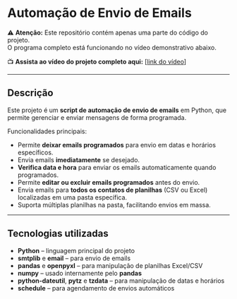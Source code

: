 # Automação de Envio de Emails

⚠️ **Atenção:** Este repositório contém apenas uma parte do código do projeto.  
O programa completo está funcionando no vídeo demonstrativo abaixo.

📺 **Assista ao vídeo do projeto completo aqui:** [[link do vídeo](https://youtu.be/6e_SPgRu8Bc)]

---

## Descrição

Este projeto é um **script de automação de envio de emails** em Python, que permite gerenciar e enviar mensagens de forma programada.  

Funcionalidades principais:

- Permite **deixar emails programados** para envio em datas e horários específicos.  
- Envia emails **imediatamente** se desejado.  
- **Verifica data e hora** para enviar os emails automaticamente quando programados.  
- Permite **editar ou excluir emails programados** antes do envio.  
- Envia emails para **todos os contatos de planilhas** (CSV ou Excel) localizadas em uma pasta específica.  
- Suporta múltiplas planilhas na pasta, facilitando envios em massa.

---

## Tecnologias utilizadas

- **Python** – linguagem principal do projeto  
- **smtplib** e **email** – para envio de emails  
- **pandas** e **openpyxl** – para manipulação de planilhas Excel/CSV  
- **numpy** – usado internamente pelo **pandas**  
- **python-dateutil**, **pytz** e **tzdata** – para manipulação de datas e horários  
- **schedule** – para agendamento de envios automáticos  



